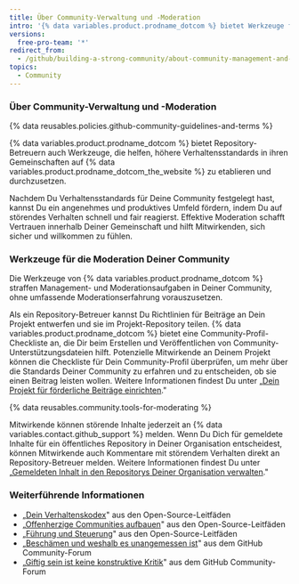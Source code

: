 ```yaml
---
title: Über Community-Verwaltung und -Moderation
intro: '{% data variables.product.prodname_dotcom %} bietet Werkzeuge für Repository-Betreuer, die helfen, Verhaltensstandards in ihren Gemeinschaften auf {% data variables.product.prodname_dotcom_the_website %} zu etablieren und durchzusetzen.'
versions:
  free-pro-team: '*'
redirect_from:
  - /github/building-a-strong-community/about-community-management-and-moderation
topics:
  - Community
---
```


### Über Community-Verwaltung und -Moderation

{% data reusables.policies.github-community-guidelines-and-terms %}

{% data variables.product.prodname_dotcom %} bietet Repository-Betreuern auch Werkzeuge, die helfen, höhere Verhaltensstandards in ihren Gemeinschaften auf {% data variables.product.prodname_dotcom_the_website %} zu etablieren und durchzusetzen.

Nachdem Du Verhaltensstandards für Deine Community festgelegt hast, kannst Du ein angenehmes und produktives Umfeld fördern, indem Du auf störendes Verhalten schnell und fair reagierst. Effektive Moderation schafft Vertrauen innerhalb Deiner Gemeinschaft und hilft Mitwirkenden, sich sicher und willkommen zu fühlen.

### Werkzeuge für die Moderation Deiner Community

Die Werkzeuge von {% data variables.product.prodname_dotcom %} straffen Management- und Moderationsaufgaben in Deiner Community, ohne umfassende Moderationserfahrung vorauszusetzen.

Als ein Repository-Betreuer kannst Du Richtlinien für Beiträge an Dein Projekt entwerfen und sie im Projekt-Repository teilen. {% data variables.product.prodname_dotcom %} bietet eine Community-Profil-Checkliste an, die Dir beim Erstellen und Veröffentlichen von Community-Unterstützungsdateien hilft. Potenzielle Mitwirkende an Deinem Projekt können die Checkliste für Dein Community-Profil überprüfen, um mehr über die Standards Deiner Community zu erfahren und zu entscheiden, ob sie einen Beitrag leisten wollen. Weitere Informationen findest Du unter „[Dein Projekt für förderliche Beiträge einrichten](/communities/setting-up-your-project-for-healthy-contributions)."

{% data reusables.community.tools-for-moderating %}

Mitwirkende können störende Inhalte jederzeit an {% data variables.contact.github_support %} melden. Wenn Du Dich für gemeldete Inhalte für ein öffentliches Repository in Deiner Organisation entscheidest, können Mitwirkende auch Kommentare mit störendem Verhalten direkt an Repository-Betreuer melden. Weitere Informationen findest Du unter „[Gemeldeten Inhalt in den Repositorys Deiner Organisation verwalten](/communities/moderating-comments-and-conversations/managing-reported-content-in-your-organizations-repository)."

### Weiterführende Informationen

- „[Dein Verhaltenskodex](https://opensource.guide/code-of-conduct/)" aus den Open-Source-Leitfäden
- „[Offenherzige Communities aufbauen](https://opensource.guide/building-community/)" aus den Open-Source-Leitfäden
- „[Führung und Steuerung](https://opensource.guide/leadership-and-governance/)" aus den Open-Source-Leitfäden
- „[Beschämen und weshalb es unangemessen ist](https://github.community/t5/Studies-in-Community/Shaming-and-why-it-is-inappropriate/ba-p/12728)" aus dem GitHub Community-Forum
- „[Giftig sein ist keine konstruktive Kritik](https://github.community/t5/Studies-in-Community/Being-toxic-is-not-constructive-criticism/ba-p/8029)" aus dem GitHub Community-Forum
